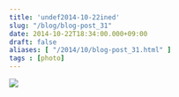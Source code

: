```yaml
---
title: 'undef2014-10-22ined'
slug: "/blog/blog-post_31"
date: 2014-10-22T18:34:00.000+09:00
draft: false
aliases: [ "/2014/10/blog-post_31.html" ]
tags : [photo]
---
```


  
![](http://68.media.tumblr.com/640ce43173879fe2ac320c341e64e5b0/tumblr_nduu1mMEEC1rwrdpxo1_1280.png)